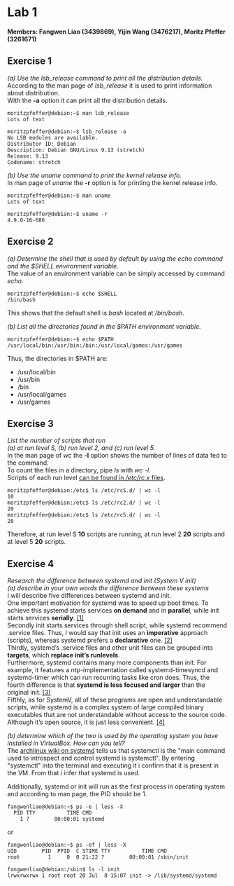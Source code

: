 # Lab 1

**Members: Fangwen Liao (3439869), Yijin Wang (3476217), Moritz Pfeffer (3261671)**

## Exercise 1

*(a) Use the lsb_release command to print all the distribution details.*  
According to the man page of *lsb_release* it is used to print information about distribution.  
With the **-a** option it can print all the distribution details.

```console
moritzpfeffer@debian:~$ man lsb_release
Lots of text
```

```console
moritzpfeffer@debian:~$ lsb_release -a
No LSB modules are available.
Distributor ID: Debian
Description: Debian GNU/Linux 9.13 (stretch)
Release: 9.13
Codename: stretch
```

*(b) Use the uname command to print the kernel release info.*  
In man page of *uname* the **-r** option is for printing the kernel release info.

```console
moritzpfeffer@debian:~$ man uname
Lots of text
```

```console
moritzpfeffer@debian:~$ uname -r
4.9.0-16-686
```

## Exercise 2

*(a) Determine the shell that is used by default by using the echo command and
the $SHELL environment variable.*  
The value of an environment variable can be simply accessed by command *echo*.
<div style="page-break-after: always;"></div>

```console
moritzpfeffer@debian:~$ echo $SHELL
/bin/bash
```

This shows that the default shell is *bash* located at */bin/bash*.

*(b) List all the directories found in the $PATH environment variable.*

```console
moritzpfeffer@debian:~$ echo $PATH
/usr/local/bin:/usr/bin:/bin:/usr/local/games:/usr/games
```

Thus, the directories in $PATH are:

* /usr/local/bin
* /usr/bin
* /bin
* /usr/local/games
* /usr/games

## Exercise 3

*List the number of scripts that run  
(a) at run level S, (b) run level 2, and (c) run level 5.*  
In the man page of *wc* the **-l** option shows the number of lines of data fed to the command.\
To count the files in a directory, pipe *ls* with *wc -l*.\
Scripts of each run level [can be found in */etc/rc.x* files](https://www.geeksforgeeks.org/run-levels-linux/).

```console
moritzpfeffer@debian:/etc$ ls /etc/rcS.d/ | wc -l
10
moritzpfeffer@debian:/etc$ ls /etc/rc2.d/ | wc -l
20
moritzpfeffer@debian:/etc$ ls /etc/rc5.d/ | wc -l
20
```

Therefore, at run level S **10** scripts are running, at run level 2 **20** scripts and at level 5 **20** scripts.

## Exercise 4

*Research the difference between systemd and init (System V init)  
(a) describe in your own words the difference between these systems*  
I will describe five differences between systemd and init.  
One important motivation for systemd was to speed up boot times. To achieve this systemd starts services **on demand** and in **parallel**, while init starts services **serially**. [[1]](http://0pointer.de/blog/projects/systemd.html)  
Secondly init starts services through shell script, while systemd recommend .service files. Thus, I would say that init uses an **imperative** approach (scripts), whereas systemd prefers a **declarative** one. [[2]](https://danielmiessler.com/study/the-difference-between-system-v-and-systemd/)  
Thirdly, systemd’s .service files and other unit files can be grouped into **targets**, which **replace init’s runlevels**.  
Furthermore, systemd contains many more components than init. For example, it features a ntp-implementation called systemd-timesyncd and systemd-timer which can run recurring tasks like cron does.
Thus, the fourth difference is that **systemd is less focused and larger** than the original init. [[3]](https://lwn.net/Articles/804989/)  
Fifthly, as for SystemV, all of these programs are open and understandable scripts, while systemd is a complex system of large compiled binary executables that are not understandable without access to the source code. Although it’s open source, it is just less convenient. [[4]](https://link.springer.com/chapter/10.1007/978-1-4842-5455-4_13)

*(b) determine which of the two is used by the operating system you have installed in VirtualBox. How
can you tell?*  
The [archlinux wiki on systemd](https://wiki.archlinux.org/title/Systemd) tells us that systemctl is the "main command used to introspect and control systemd is systemctl".
By entering "systemctl" into the terminal and executing it i confirm that it is present in the VM. From that i infer that systemd is used.

Additionally, systemd or init will run as the first process in operating system and according to man page, the PID should be 1.

```console
fangwenliao@debian:~$ ps -e | less -X
  PID TTY          TIME CMD
    1 ?        00:00:01 systemd
```

or

```console
fangwenliao@debian:~$ ps -ef | less -X
UID        PID  PPID  C STIME TTY          TIME CMD
root         1     0  0 21:22 ?        00:00:01 /sbin/init
```

```console
fangwenliao@debian:/sbin$ ls -l init
lrwxrwxrwx 1 root root 20 Jul  8 15:07 init -> /lib/systemd/systemd
```
